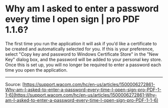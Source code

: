 # Why am I asked to enter a password every time I open sign | pro PDF 1.1.6?

The first time you run the application it will ask if you’d like a certificate to be created and automatically selected for you. If this is your preference, select "Copy key and password to Windows Certificate Store" in the "New Key" dialog box, and the password will be added to your personal key store. Once this is set up, you will no longer be required to enter a password each time you open the application.

---
Source: [https://support.wacom.com/hc/en-us/articles/1500006272861-Why-am-I-asked-to-enter-a-password-every-time-I-open-sign-pro-PDF-1-1-6](https://support.wacom.com/hc/en-us/articles/1500006272861-Why-am-I-asked-to-enter-a-password-every-time-I-open-sign-pro-PDF-1-1-6)
